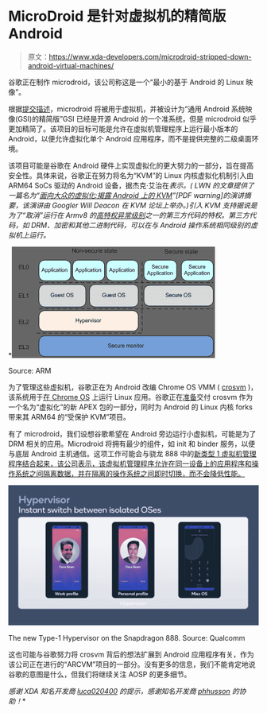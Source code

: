 # MicroDroid 是针对虚拟机的精简版 Android

> 原文：<https://www.xda-developers.com/microdroid-stripped-down-android-virtual-machines/>

谷歌正在制作 microdroid，该公司称这是一个“最小的基于 Android 的 Linux 映像”。

根据[提交描述](https://android-review.googlesource.com/c/platform/packages/modules/Virtualization/+/1557661)，microdroid 将被用于虚拟机，并被设计为“通用 Android 系统映像(GSI)的精简版”GSI 已经是开源 Android 的一个准系统，但是 microdroid 似乎更加精简了。该项目的目标可能是允许在虚拟机管理程序上运行最小版本的 Android，以便允许虚拟化单个 Android 应用程序，而不是提供完整的二级桌面环境。

该项目可能是谷歌在 Android 硬件上实现虚拟化的更大努力的一部分，旨在提高安全性。具体来说，谷歌正在努力将名为“KVM”的 Linux 内核虚拟化机制引入由 ARM64 SoCs 驱动的 Android 设备，据杰克·艾治在[](https://lwn.net/Articles/836693/)*表示。( *LWN* 的文章提供了一篇名为“[面向大众的虚拟化:揭露 Android 上的 KVM](https://mirrors.edge.kernel.org/pub/linux/kernel/people/will/slides/kvmforum-2020-edited.pdf)”[PDF warning]的演讲摘要，该演讲由 Googler Will Deacon 在 KVM 论坛上举办。)引入 KVM 支持据说是为了“取消”运行在 Armv8 的[高特权异常级别](https://developer.arm.com/architectures/learn-the-architecture/exception-model/privilege-and-exception-levels)之一的第三方代码的特权。第三方代码，如 DRM、加密和其他二进制代码，可以在与 Android 操作系统相同级别的虚拟机上运行。*

 *<picture>![](img/884c84adc97c95e9bacf1c612da25641.png)</picture> 

Source: ARM

为了管理这些虚拟机，谷歌正在为 Android 改编 Chrome OS VMM ( [crosvm](https://chromium.googlesource.com/chromiumos/platform/crosvm/) )，该系统用于[在 Chrome OS](https://www.xda-developers.com/linux-apps-chrome-os-overview-crostini/) 上运行 Linux 应用。谷歌正在[准备](https://android-review.googlesource.com/c/platform/packages/modules/Virtualization/+/1557662)交付 crosvm 作为一个名为“虚拟化”的新 APEX 包的一部分，同时为 Android 的 Linux 内核 forks 带来其 ARM64 的“受保护 KVM”项目。

有了 microdroid，我们设想谷歌希望在 Android 旁边运行小虚拟机，可能是为了 DRM 相关的应用。Microdroid 将拥有最少的组件，如 init 和 binder 服务，以便与底层 Android 主机通信。这项工作可能会与骁龙 888 中的[新类型 1 虚拟机管理程序结合起来，该公司表示，该虚拟机管理程序允许在同一设备上的应用程序和操作系统之间隔离数据，并在隔离的操作系统之间即时切换，而不会降低性能。](https://www.xda-developers.com/qualcomm-snapdragon-888-explained-specs-features/#security)

 <picture>![](img/0ac48bb1d064196fd856906ae71c9d79.png)</picture> 

The new Type-1 Hypervisor on the Snapdragon 888\. Source: Qualcomm

这也可能与谷歌努力将 crosvm 背后的想法扩展到 Android 应用程序有关，作为该公司正在进行的“ARCVM”项目的一部分。没有更多的信息，我们不能肯定地说谷歌的意图是什么，但我们将继续关注 AOSP 的更多细节。

*感谢 XDA 知名开发商 [luca020400](https://forum.xda-developers.com/m/luca020400.5778309/) 的提示，感谢知名开发商 [phhusson](https://forum.xda-developers.com/m/phhusson.1915408/) 的协助！**
